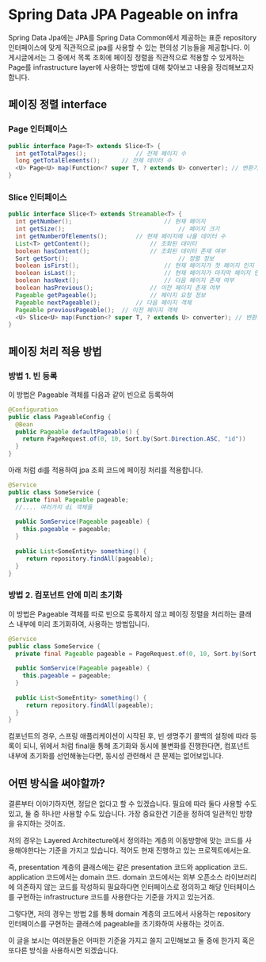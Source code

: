 # Spring Data JPA Pageable on infra

Spring Data Jpa에는 JPA를 Spring Data Common에서 제공하는 표준 repository 인터페이스에 맞게 직관적으로 jpa를 사용할 수 있는 편의성 기능들을 제공합니다. 이 게시글에서는 그 중에서 목록 조회에 페이징 정렬을 직관적으로 적용할 수 있게하는 Page를 infrastructure layer에 사용하는 방법에 대해 찾아보고 내용을 정리해보고자 합니다.

## 페이징 정렬 interface

### Page 인터페이스

```java
public interface Page<T> extends Slice<T> {
  int getTotalPages();				// 전체 페이지 수
  long getTotalElements();		// 전체 데이터 수
  <U> Page<U> map(Function<? super T, ? extends U> converter); // 변환기
}
```

### Slice 인터페이스

```java
public interface Slice<T> extends Streamable<T> {
  int getNumber();							// 현재 페이지
  int getSize();								// 페이지 크기
  int getNumberOfElements();		// 현재 페이지에 나올 데이터 수
  List<T> getContent();					// 조회된 데이터
  boolean hasContent();					// 조회된 데이터 존재 여부
  Sort getSort();								// 정렬 정보
  boolean isFirst();						// 현재 페이지가 첫 페이지 인지 여부
  boolean isLast();							// 현재 페이지가 마지막 페이지 인지 여부
  boolean hasNext();						// 다음 페이지 존재 여부
  boolean hasPrevious();				// 이전 페이지 존재 여부
  Pageable getPageable();				// 페이지 요청 정보
  Pageable nextPageable();			// 다음 페이지 객체
  Pageable previousPageable();	// 이전 페이지 객체
  <U> Slice<U> map(Function<? super T, ? extends U> converter); // 변환기
}
```

## 페이징 처리 적용 방법

### 방법 1. 빈 등록

이 방법은 Pageable 객체를 다음과 같이 빈으로 등록하여

```java
@Configuration
public class PageableConfig {
  @Bean
  public Pageable defaultPageable() {
    return PageRequest.of(0, 10, Sort.by(Sort.Direction.ASC, "id"))
  }
}
```

아래 처럼 di를 적용하여 jpa 조회 코드에 페이징 처리를 적용합니다.

```java
@Service
public class SomeService {
  private final Pageable pageable;
  //.... 여러가지 di 객체들
  
  public SomService(Pageable pageable) {
    this.pageable = pageable;
  }
  
  public List<SomeEntity> something() {
     return repository.findAll(pageable);
  }
}
```

### 방법 2. 컴포넌트 안에 미리 초기화

이 방법은 Pageable 객체를 따로 빈으로 등록하지 않고 페이징 정렬을 처리하는 클래스 내부에 미리 초기화하여, 사용하는 방법입니다.

```java
@Service
public class SomeService {
  private final Pageable pageable = PageRequest.of(0, 10, Sort.by(Sort.Direction.ASC, "id"));
  
  public SomService(Pageable pageable) {
    this.pageable = pageable;
  }
  
  public List<SomeEntity> something() {
     return repository.findAll(pageable);
  }
}
```

컴포넌트의 경우, 스프링 애플리케이션이 시작된 후, 빈 생명주기 콜백의 설정에 따라 등록이 되니, 위에서 처럼 final을 통해 초기화와 동시에 불변화를 진행한다면, 컴포넌트 내부에 초기화를 선언해놓는다면, 동시성 관련해서 큰 문제는 없어보입니다.

## 어떤 방식을 써야할까?

결론부터 이야기하자면, 정답은 없다고 할 수 있겠습니다. 필요에 따라 둘다 사용할 수도 있고, 둘 중 하나만 사용할 수도 있습니다. 가장 중요한건 기준을 정하여 일관적인 방향을 유지하는 것이죠.

저의 경우는 Layered Architecture에서 정의하는 계층의 이동방향에 맞는 코드를 사용해야한다는 기준을 가지고 있습니다. 적어도 현재 진행하고 있는 프로젝트에서는요.

즉, presentation 계층의 클래스에는 같은 presentation 코드와 application 코드. application 코드에서는 domain 코드. domain 코드에서는 외부 오픈소스 라이브러리에 의존하지 않는 코드를 작성하되 필요하다면 인터페이스로 정의하고 해당 인터페이스를 구현하는 infrastructure 코드를 사용한다는 기준을 가지고 있는거죠.

그렇다면, 저의 경우는 방법 2를 통해 domain 계층의 코드에서 사용하는 repository 인터페이스를 구현하는 클래스에 pageable을 초기화하여 사용하는 것이죠.

이 글을 보시는 여러분들은 어떠한 기준을 가지고 쓸지 고민해보고 둘 중에 한가지 혹은 또다른 방식을 사용하시면 되겠습니다.